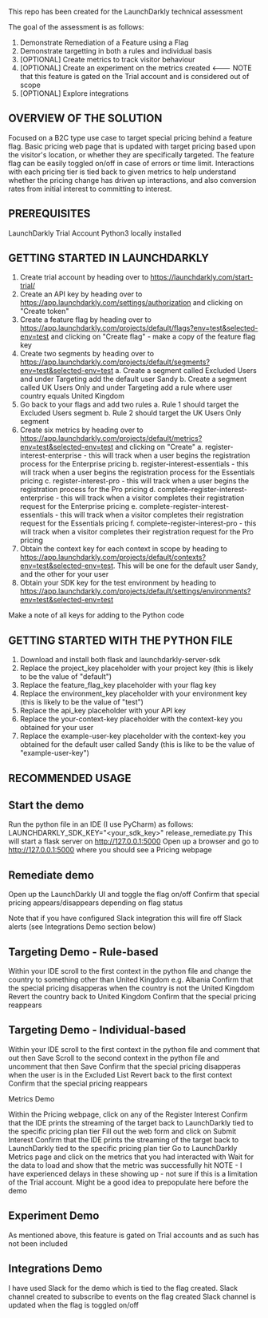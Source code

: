 This repo has been created for the LaunchDarkly technical assessment

The goal of the assessment is as follows:

1. Demonstrate Remediation of a Feature using a Flag
2. Demonstrate targetting in both a rules and individual basis
3. [OPTIONAL] Create metrics to track visitor behaviour
4. [OPTIONAL] Create an experiment on the metrics created <--- NOTE that this feature is gated on the Trial account and is considered out of scope
5. [OPTIONAL] Explore integrations

OVERVIEW OF THE SOLUTION
------------------------

Focused on a B2C type use case to target special pricing behind a feature flag. 
Basic pricing web page that is updated with target pricing based upon the visitor's location, or whether they are specifically targeted.
The feature flag can be easily toggled on/off in case of errors or time limit.
Interactions with each pricing tier is tied back to given metrics to help understand whether the pricing change has driven up interactions, and also conversion rates from initial interest to committing to interest.

PREREQUISITES
-------------

LaunchDarkly Trial Account
Python3 locally installed


GETTING STARTED IN LAUNCHDARKLY
-------------------------------

1. Create trial account by heading over to https://launchdarkly.com/start-trial/
2. Create an API key by heading over to https://app.launchdarkly.com/settings/authorization and clicking on "Create token"
3. Create a feature flag by heading over to https://app.launchdarkly.com/projects/default/flags?env=test&selected-env=test and clicking on "Create flag" - make a copy of the feature flag key
4. Create two segments by heading over to https://app.launchdarkly.com/projects/default/segments?env=test&selected-env=test
   a. Create a segment called Excluded Users and under Targeting add the default user Sandy
   b. Create a segment called UK Users Only and under Targeting add a rule where user country equals United Kingdom
5. Go back to your flags and add two rules
   a. Rule 1 should target the Excluded Users segment
   b. Rule 2 should target the UK Users Only segment
6. Create six metrics by heading over to https://app.launchdarkly.com/projects/default/metrics?env=test&selected-env=test and clicking on "Create"
   a. register-interest-enterprise - this will track when a user begins the registration process for the Enterprise pricing
   b. register-interest-essentials - this will track when a user begins the registration process for the Essentials pricing
   c. register-interest-pro - this will track when a user begins the registration process for the Pro pricing
   d. complete-register-interest-enterprise - this will track when a visitor completes their registration request for the Enterprise pricing
   e. complete-register-interest-essentials - this will track when a visitor completes their registration request for the Essentials pricing
   f. complete-register-interest-pro - this will track when a visitor completes their registration request for the Pro pricing
7. Obtain the context key for each context in scope by heading to https://app.launchdarkly.com/projects/default/contexts?env=test&selected-env=test. This will be one for the default user Sandy, and the other for your user
8. Obtain your SDK key for the test environment by heading to https://app.launchdarkly.com/projects/default/settings/environments?env=test&selected-env=test

Make a note of all keys for adding to the Python code

GETTING STARTED WITH THE PYTHON FILE
------------------------------------

1. Download and install both flask and launchdarkly-server-sdk
2. Replace the project_key placeholder with your project key (this is likely to be the value of "default")
3. Replace the feature_flag_key placeholder with your flag key
4. Replace the environment_key placeholder with your environment key (this is likely to be the value of "test")
5. Replace the api_key placeholder with your API key
6. Replace the your-context-key placeholder with the context-key you obtained for your user
7. Replace the example-user-key placeholder with the context-key you obtained for the default user called Sandy (this is like to be the value of "example-user-key")

RECOMMENDED USAGE
-----------------

Start the demo
--------------

Run the python file in an IDE (I use PyCharm) as follows: LAUNCHDARKLY_SDK_KEY="<your_sdk_key>" release_remediate.py
This will start a flask server on http://127.0.0.1:5000
Open up a browser and go to http://127.0.0.1:5000 where you should see a Pricing webpage

Remediate demo
--------------

Open up the LaunchDarkly UI and toggle the flag on/off
Confirm that special pricing appears/disappears depending on flag status

Note that if you have configured Slack integration this will fire off Slack alerts (see Integrations Demo section below)

Targeting Demo - Rule-based
---------------------------

Within your IDE scroll to the first context in the python file and change the country to something other than United Kingdom e.g. Albania
Confirm that the special pricing disapperas when the country is not the United Kingdom 
Revert the country back to United Kingdom
Confirm that the special pricing reappears

Targeting Demo - Individual-based
---------------------------------

Within your IDE scroll to the first context in the python file and comment that out then Save
Scroll to the second context in the python file and uncomment that then Save
Confirm that the special pricing disapperas when the user is in the Excluded List
Revert back to the first context
Confirm that the special pricing reappears

Metrics Demo

Within the Pricing webpage, click on any of the Register Interest
Confirm that the IDE prints the streaming of the target back to LaunchDarkly tied to the specific pricing plan tier
Fill out the web form and click on Submit Interest
Confirm that the IDE prints the streaming of the target back to LaunchDarkly tied to the specific pricing plan tier
Go to LaunchDarkly Metrics page and click on the metrics that you had interacted with
Wait for the data to load and show that the metric was successfully hit
NOTE - I have experienced delays in these showing up - not sure if this is a limitation of the Trial account. Might be a good idea to prepopulate here before the demo

Experiment Demo
---------------

As mentioned above, this feature is gated on Trial accounts and as such has not been included

Integrations Demo
-----------------

I have used Slack for the demo which is tied to the flag created.
Slack channel created to subscribe to events on the flag created
Slack channel is updated when the flag is toggled on/off



